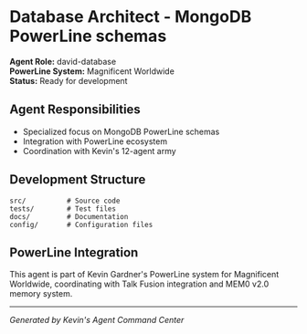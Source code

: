 # Database Architect - MongoDB PowerLine schemas

**Agent Role:** david-database  
**PowerLine System:** Magnificent Worldwide  
**Status:** Ready for development

## Agent Responsibilities
- Specialized focus on MongoDB PowerLine schemas
- Integration with PowerLine ecosystem
- Coordination with Kevin's 12-agent army

## Development Structure
```
src/          # Source code
tests/        # Test files  
docs/         # Documentation
config/       # Configuration files
```

## PowerLine Integration
This agent is part of Kevin Gardner's PowerLine system for Magnificent Worldwide, 
coordinating with Talk Fusion integration and MEM0 v2.0 memory system.

---
*Generated by Kevin's Agent Command Center*
